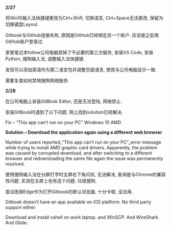 **2/27**

将Win10输入法快捷键更改为Ctrl+Shift, 切换语言, Ctrl+Space无法更改, 保留为切换键盘Layout.

Gitbook与GitHub连接失败, 原因是GitHub已经绑定另一个账户. 应该是之前用GitHub账户登录过.

家里笔记本follow公司电脑禁掉了不必要的第三方服务, 安装VS Code, 安装Python, 搜狗输入法, 调整输入法快捷键.

发现可以添加英语作为第二语言包并调整页面语言, 使其与公司电脑显示一致.

需要复查如何禁用搜狗网络服务.

**2/28**

在公司电脑上安装GitBook Editor, 还是无法登陆, 网络禁止.

安装GitBook时遇到了以下问题. 网上找到solution已经解决.

Fix – “This app can’t run on your PC” Windows 10 AMD

**Solution – Download the application again using a different web browser**

Number of users reported\_“This app can’t run on your PC”\_error message while trying to install AMD graphic card drivers. Apparently, the problem was caused by corrupted download, and after switching to a different browser and redownloading the same file again the issue was permanently resolved.

使用搜狗输入法在分屏打字时主屏右下角闪烁, 无法解决, 查询是与Chrome的兼容性问题. 实测在主屏上也有这个问题. 垃圾搜狗.

尝试改用Edge作为打开Gitbook的默认浏览器, 十分卡顿, 没法用. 

Gitbook doesn’t have an app available on iOS platform. No third party support either. 

Download and install xshell on work laptop.  and WinSCP. And WireShark. And iSlide.



